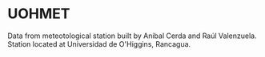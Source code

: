 # UOHMET

Data from meteotological station built by Anibal Cerda and Raúl Valenzuela. Station located at Universidad de O'Higgins, Rancagua.